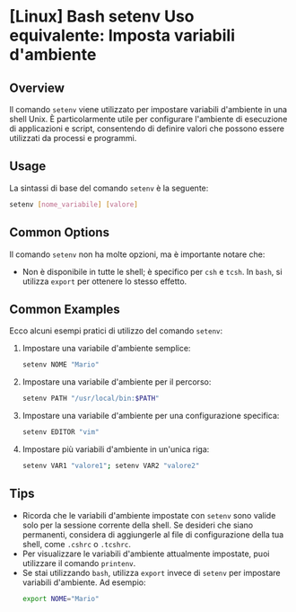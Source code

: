 # [Linux] Bash setenv Uso equivalente: Imposta variabili d'ambiente

## Overview
Il comando `setenv` viene utilizzato per impostare variabili d'ambiente in una shell Unix. È particolarmente utile per configurare l'ambiente di esecuzione di applicazioni e script, consentendo di definire valori che possono essere utilizzati da processi e programmi.

## Usage
La sintassi di base del comando `setenv` è la seguente:

```bash
setenv [nome_variabile] [valore]
```

## Common Options
Il comando `setenv` non ha molte opzioni, ma è importante notare che:
- Non è disponibile in tutte le shell; è specifico per `csh` e `tcsh`. In `bash`, si utilizza `export` per ottenere lo stesso effetto.
  
## Common Examples
Ecco alcuni esempi pratici di utilizzo del comando `setenv`:

1. Impostare una variabile d'ambiente semplice:
   ```bash
   setenv NOME "Mario"
   ```

2. Impostare una variabile d'ambiente per il percorso:
   ```bash
   setenv PATH "/usr/local/bin:$PATH"
   ```

3. Impostare una variabile d'ambiente per una configurazione specifica:
   ```bash
   setenv EDITOR "vim"
   ```

4. Impostare più variabili d'ambiente in un'unica riga:
   ```bash
   setenv VAR1 "valore1"; setenv VAR2 "valore2"
   ```

## Tips
- Ricorda che le variabili d'ambiente impostate con `setenv` sono valide solo per la sessione corrente della shell. Se desideri che siano permanenti, considera di aggiungerle al file di configurazione della tua shell, come `.cshrc` o `.tcshrc`.
- Per visualizzare le variabili d'ambiente attualmente impostate, puoi utilizzare il comando `printenv`.
- Se stai utilizzando `bash`, utilizza `export` invece di `setenv` per impostare variabili d'ambiente. Ad esempio:
  ```bash
  export NOME="Mario"
  ```